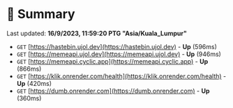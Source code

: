 # 📖 Summary
Last updated: **16/9/2023, 11:59:20 PTG "Asia/Kuala_Lumpur"**

- `GET` [https://hastebin.ujol.dev](https://hastebin.ujol.dev) - **Up** (596ms)
- `GET` [https://memeapi.ujol.dev](https://memeapi.ujol.dev) - **Up** (946ms)
- `GET` [https://memeapi.cyclic.app](https://memeapi.cyclic.app) - **Up** (866ms)
- `GET` [https://klik.onrender.com/health](https://klik.onrender.com/health) - **Up** (420ms)
- `GET` [https://dumb.onrender.com](https://dumb.onrender.com) - **Up** (360ms)
